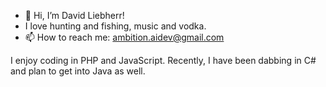 - 👋 Hi, I’m David Liebherr!
- I love hunting and fishing, music and vodka.
- 📫 How to reach me: ambition.aidev@gmail.com

  
I enjoy coding in PHP and JavaScript. Recently, I have been dabbing in C# and plan to get into Java as well.


<!---
aidev13/aidev13 is a ✨ special ✨ repository because its `README.md` (this file) appears on your GitHub profile.
You can click the Preview link to take a look at your changes.
--->
